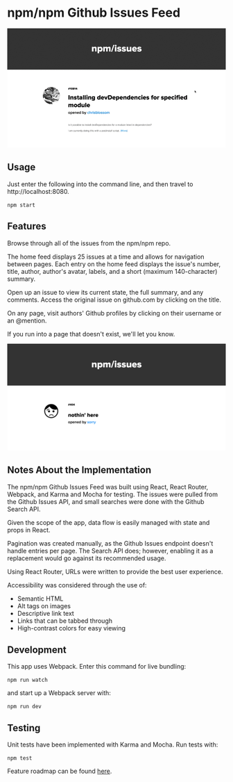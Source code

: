 # npm/npm Github Issues Feed

![Homepage gif](./client/assets/homefeed.gif)

## Usage
Just enter the following into the command line, and then travel to http://localhost:8080.

```
npm start 
```

## Features
Browse through all of the issues from the npm/npm repo. 

The home feed displays 25 issues at a time and allows for navigation between pages. Each entry on the home feed displays the issue's number, title, author, author's avatar, labels, and a short (maximum 140-character) summary. 

Open up an issue to view its current state, the full summary, and any comments. Access the original issue on github.com by clicking on the title.

On any page, visit authors' Github profiles by clicking on their username or an @mention.

If you run into a page that doesn't exist, we'll let you know.

![404 screenshot](./client/assets/screenshot_404.png)

## Notes About the Implementation
The npm/npm Github Issues Feed was built using React, React Router, Webpack, and Karma and Mocha for testing. The issues were pulled from the Github Issues API, and small searches were done with the Github Search API.

Given the scope of the app, data flow is easily managed with state and props in React. 

Pagination was created manually, as the Github Issues endpoint doesn't handle entries per page. The Search API does; however, enabling it as a replacement would go against its recommended usage.

Using React Router, URLs were written to provide the best user experience.

Accessibility was considered through the use of:
 - Semantic HTML
 - Alt tags on images
 - Descriptive link text
 - Links that can be tabbed through
 - High-contrast colors for easy viewing

## Development
This app uses Webpack. Enter this command for live bundling:

```
npm run watch
```
and start up a Webpack server with:

```
npm run dev
```

## Testing
Unit tests have been implemented with Karma and Mocha. Run tests with:

```
npm test
```

Feature roadmap can be found [here](https://github.com/ljknight/issues-feed/issues).
